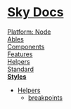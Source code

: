 <!--- This Styles was auto-generated using "npx sky readme" --> 

# [Sky Docs](/README.md)

[Platform: Node](..%2F%40node%2FPlatform%3A%20Node.md)   
[Ables](..%2Fables%2FAbles.md)   
[Components](..%2Fcomponents%2FComponents.md)   
[Features](..%2Ffeatures%2FFeatures.md)   
[Helpers](..%2Fhelpers%2FHelpers.md)   
[Standard](..%2Fstandard%2FStandard.md)   
**[Styles](..%2Fstyles%2FStyles.md)**   
* [Helpers](..%2Fstyles%2Fhelpers%2FHelpers.md)  
   * [breakpoints](..%2Fstyles%2Fhelpers%2Fbreakpoints%2Fbreakpoints.md)
  